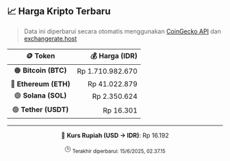 

<!-- HARGA_KRIPTO -->
## 📈 Harga Kripto Terbaru

> Data ini diperbarui secara otomatis menggunakan [CoinGecko API](https://www.coingecko.com/) dan [exchangerate.host](https://exchangerate.host/)

<div align="center">

| 🪙 Token | 💰 Harga (IDR) |
|:------:|---------------:|
| 🟠 **Bitcoin (BTC)**   | Rp 1.710.982.670 |
| 🔵 **Ethereum (ETH)**  | Rp 41.022.879 |
| 🟣 **Solana (SOL)**    | Rp 2.350.624 |
| 🟢 **Tether (USDT)**   | Rp 16.301 |

---

💱 **Kurs Rupiah (USD → IDR)**: Rp 16.192

🕒 <sub>Terakhir diperbarui: 15/6/2025, 02.37.15</sub>

</div>
<!-- /HARGA_KRIPTO -->
